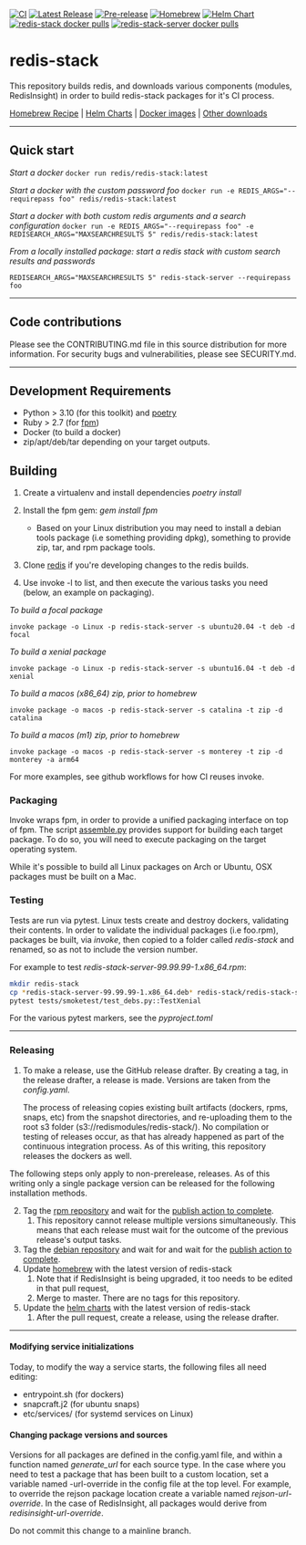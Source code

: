 [![CI](https://github.com/redis-stack/redis-stack/actions/workflows/redis.yml/badge.svg)](https://github.com/redis-stack/redis-stack/actions/workflows/redis.yml)
[![Latest Release](https://img.shields.io/github/v/release/redis-stack/redis-stack?label=latest)](https://github.com/redis-stack/redis-stack/releases/latest)
[![Pre-release](https://img.shields.io/github/v/release/redis-stack/redis-stack?include_prereleases&label=prerelease)](https://github.com/redis-stack/redis-stack/releases)
[![Homebrew](https://github.com/redis-stack/homebrew-redis-stack/actions/workflows/integration.yml/badge.svg)](https://github.com/redis-stack/homebrew-redis-stack/actions/workflows/integration.yml)
[![Helm Chart](https://img.shields.io/github/v/release/redis-stack/helm-redis-stack?label=helm%20chart)](https://github.com/redis-stack/helm-redis-stack/releases/latest)
[![redis-stack docker pulls](https://img.shields.io/docker/pulls/redis/redis-stack?label=redis-stack)](https://img.shields.io/docker/pulls/redis/redis-stack)
[![redis-stack-server docker pulls](https://img.shields.io/docker/pulls/redis/redis-stack-server?label=redis-stack-server)](https://img.shields.io/docker/pulls/redis/redis-stack-server)

# redis-stack

This repository builds redis, and downloads various components (modules, RedisInsight) in order to build redis-stack packages for it's CI process.

[Homebrew Recipe](https://github.com/redis-stack/homebrew-redis-stack) |
[Helm Charts](https://github.com/redis-stack/helm-redis-stack) |
[Docker images](https://hub.docker.com/r/redis/redis-stack) |
[Other downloads](https://redis.io/download/#redis-stack-downloads)

---

## Quick start

*Start a docker*
 ```docker run redis/redis-stack:latest```

*Start a docker with the custom password foo*
 ```docker run -e REDIS_ARGS="--requirepass foo" redis/redis-stack:latest```

*Start a docker with both custom redis arguments and a search configuration*
```docker run -e REDIS_ARGS="--requirepass foo" -e REDISEARCH_ARGS="MAXSEARCHRESULTS 5" redis/redis-stack:latest```

*From a locally installed package: start a redis stack with custom search results and passwords*

```REDISEARCH_ARGS="MAXSEARCHRESULTS 5" redis-stack-server --requirepass foo```

----

## Code contributions

Please see the CONTRIBUTING.md file in this source distribution for more information. For security bugs and vulnerabilities, please see SECURITY.md.

----

## Development Requirements

* Python > 3.10 (for this toolkit) and [poetry](https://python-poetry.org)
* Ruby > 2.7 (for [fpm](https://github.com/jordansissel/fpm))
* Docker (to build a docker)
* zip/apt/deb/tar depending on your target outputs.

## Building

1. Create a virtualenv and install dependencies *poetry install*
1. Install the fpm gem: *gem install fpm*

    *  Based on your Linux distribution you may need to install a debian tools package (i.e something providing dpkg), something to provide zip, tar, and rpm package tools.

1. Clone [redis](https://github.com/redis/redis) if you're developing changes to the redis builds.
1. Use invoke -l to list, and then execute the various tasks you need (below, an example on packaging).

*To build a focal package*
```
invoke package -o Linux -p redis-stack-server -s ubuntu20.04 -t deb -d focal
```

*To build a xenial package*
```
invoke package -o Linux -p redis-stack-server -s ubuntu16.04 -t deb -d xenial
```

*To build a macos (x86_64) zip, prior to homebrew*
```
invoke package -o macos -p redis-stack-server -s catalina -t zip -d catalina
```

*To build a macos (m1) zip, prior to homebrew*
```
invoke package -o macos -p redis-stack-server -s monterey -t zip -d monterey -a arm64
```

For more examples, see github workflows for how CI reuses invoke.

### Packaging

Invoke wraps fpm, in order to provide a unified packaging interface on top of fpm.  The script [assemble.py](/redis/redis-stack/tree/master/assemble.py) provides support for building each target package.  To do so, you will need to execute packaging on the target operating system.

While it's possible to build all Linux packages on Arch or Ubuntu, OSX packages must be built on a Mac.

### Testing

Tests are run via pytest. Linux tests create and destroy dockers, validating their contents. In order to validate the individual packages (i.e foo.rpm), packages be built, via *invoke*, then copied to a folder called *redis-stack* and renamed, so as not to include the version number.

For example to test *redis-stack-server-99.99.99-1.x86_64.rpm*:

``` bash
mkdir redis-stack
cp *redis-stack-server-99.99.99-1.x86_64.deb* redis-stack/redis-stack-server.deb
pytest tests/smoketest/test_debs.py::TestXenial
```

For the various pytest markers, see the *pyproject.toml*

--------

### Releasing

1. To make a release, use the GitHub release drafter. By creating a tag, in the release drafter, a release is made. Versions are taken from the *config.yaml*.

    The process of releasing copies existing built artifacts (dockers, rpms, snaps, etc) from the snapshot directories, and re-uploading them to the root s3 folder (s3://redismodules/redis-stack/). No compilation or testing of releases occur, as that has already happened as part of the continuous integration process. As of this writing, this repository releases the dockers as well.

The following steps only apply to non-prerelease, releases. As of this writing only a single package version can be released for the following installation methods.

2. Tag the [rpm repository](https://github.com/redis-stack/redis-stack-rpm) and wait for the [publish action to complete](https://github.com/redis-stack/redis-stack-rpm/actions/workflows/release.yml).
    1. This repository cannot release multiple versions simultaneously. This means that each release must wait for the outcome of the previous release's output tasks.
3. Tag the [debian repository](https://github.com/redis-stack/redis-stack-deb) and wait for and wait for the [publish action to complete](https://github.com/redis-stack/redis-stack-deb/actions/workflows/release.yml).
4. Update [homebrew](https://github.com/redis-stack/homebrew-redis-stack) with the latest version of redis-stack
    1. Note that if RedisInsight is being upgraded, it too needs to be edited in that pull request,
    1. Merge to master. There are no tags for this repository.
5. Update the [helm charts](https://github.com/redis-stack/helm-redis-stack) with the latest version of redis-stack
    1. After the pull request, create a release, using the release drafter.

------------------------

#### Modifying service initializations

Today, to modify the way a service starts, the following files all need editing:

* entrypoint.sh (for dockers)
* snapcraft.j2 (for ubuntu snaps)
* etc/services/ (for systemd services on Linux)

#### Changing package versions and sources

Versions for all packages are defined in the config.yaml file, and within a function named *generate_url* for each source type. In the case where you need to test a package that has been built to a custom location, set a variable named <module>-url-override in the config file at the top level.  For example, to override the rejson package location create a variable named *rejson-url-override*.  In the case of RedisInsight, all packages would derive from *redisinsight-url-override*.

Do not commit this change to a mainline branch.
